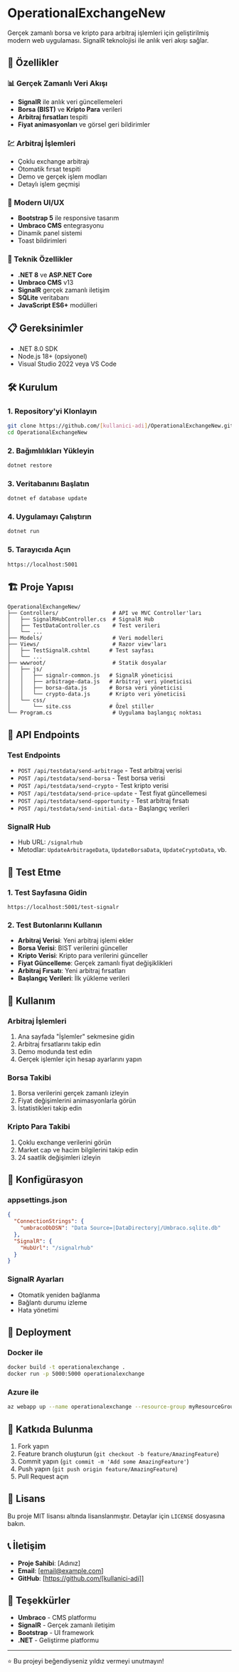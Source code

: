 # OperationalExchangeNew

Gerçek zamanlı borsa ve kripto para arbitraj işlemleri için geliştirilmiş modern web uygulaması. SignalR teknolojisi ile anlık veri akışı sağlar.

## 🚀 Özellikler

### 📊 Gerçek Zamanlı Veri Akışı
- **SignalR** ile anlık veri güncellemeleri
- **Borsa (BIST)** ve **Kripto Para** verileri
- **Arbitraj fırsatları** tespiti
- **Fiyat animasyonları** ve görsel geri bildirimler

### 💹 Arbitraj İşlemleri
- Çoklu exchange arbitrajı
- Otomatik fırsat tespiti
- Demo ve gerçek işlem modları
- Detaylı işlem geçmişi

### 🎨 Modern UI/UX
- **Bootstrap 5** ile responsive tasarım
- **Umbraco CMS** entegrasyonu
- Dinamik panel sistemi
- Toast bildirimleri

### 🔧 Teknik Özellikler
- **.NET 8** ve **ASP.NET Core**
- **Umbraco CMS** v13
- **SignalR** gerçek zamanlı iletişim
- **SQLite** veritabanı
- **JavaScript ES6+** modülleri

## 📋 Gereksinimler

- .NET 8.0 SDK
- Node.js 18+ (opsiyonel)
- Visual Studio 2022 veya VS Code

## 🛠️ Kurulum

### 1. Repository'yi Klonlayın
```bash
git clone https://github.com/[kullanici-adi]/OperationalExchangeNew.git
cd OperationalExchangeNew
```

### 2. Bağımlılıkları Yükleyin
```bash
dotnet restore
```

### 3. Veritabanını Başlatın
```bash
dotnet ef database update
```

### 4. Uygulamayı Çalıştırın
```bash
dotnet run
```

### 5. Tarayıcıda Açın
```
https://localhost:5001
```

## 🏗️ Proje Yapısı

```
OperationalExchangeNew/
├── Controllers/                 # API ve MVC Controller'ları
│   ├── SignalRHubController.cs  # SignalR Hub
│   ├── TestDataController.cs    # Test verileri
│   └── ...
├── Models/                      # Veri modelleri
├── Views/                       # Razor view'ları
│   ├── TestSignalR.cshtml      # Test sayfası
│   └── ...
├── wwwroot/                     # Statik dosyalar
│   ├── js/
│   │   ├── signalr-common.js   # SignalR yöneticisi
│   │   ├── arbitrage-data.js   # Arbitraj veri yöneticisi
│   │   ├── borsa-data.js       # Borsa veri yöneticisi
│   │   └── crypto-data.js      # Kripto veri yöneticisi
│   └── css/
│       └── site.css            # Özel stiller
└── Program.cs                   # Uygulama başlangıç noktası
```

## 🔌 API Endpoints

### Test Endpoints
- `POST /api/testdata/send-arbitrage` - Test arbitraj verisi
- `POST /api/testdata/send-borsa` - Test borsa verisi
- `POST /api/testdata/send-crypto` - Test kripto verisi
- `POST /api/testdata/send-price-update` - Test fiyat güncellemesi
- `POST /api/testdata/send-opportunity` - Test arbitraj fırsatı
- `POST /api/testdata/send-initial-data` - Başlangıç verileri

### SignalR Hub
- Hub URL: `/signalrhub`
- Metodlar: `UpdateArbitrageData`, `UpdateBorsaData`, `UpdateCryptoData`, vb.

## 🧪 Test Etme

### 1. Test Sayfasına Gidin
```
https://localhost:5001/test-signalr
```

### 2. Test Butonlarını Kullanın
- **Arbitraj Verisi**: Yeni arbitraj işlemi ekler
- **Borsa Verisi**: BIST verilerini günceller
- **Kripto Verisi**: Kripto para verilerini günceller
- **Fiyat Güncelleme**: Gerçek zamanlı fiyat değişiklikleri
- **Arbitraj Fırsatı**: Yeni arbitraj fırsatları
- **Başlangıç Verileri**: İlk yükleme verileri

## 📱 Kullanım

### Arbitraj İşlemleri
1. Ana sayfada "İşlemler" sekmesine gidin
2. Arbitraj fırsatlarını takip edin
3. Demo modunda test edin
4. Gerçek işlemler için hesap ayarlarını yapın

### Borsa Takibi
1. Borsa verilerini gerçek zamanlı izleyin
2. Fiyat değişimlerini animasyonlarla görün
3. İstatistikleri takip edin

### Kripto Para Takibi
1. Çoklu exchange verilerini görün
2. Market cap ve hacim bilgilerini takip edin
3. 24 saatlik değişimleri izleyin

## 🔧 Konfigürasyon

### appsettings.json
```json
{
  "ConnectionStrings": {
    "umbracoDbDSN": "Data Source=|DataDirectory|/Umbraco.sqlite.db"
  },
  "SignalR": {
    "HubUrl": "/signalrhub"
  }
}
```

### SignalR Ayarları
- Otomatik yeniden bağlanma
- Bağlantı durumu izleme
- Hata yönetimi

## 🚀 Deployment

### Docker ile
```bash
docker build -t operationalexchange .
docker run -p 5000:5000 operationalexchange
```

### Azure ile
```bash
az webapp up --name operationalexchange --resource-group myResourceGroup
```

## 🤝 Katkıda Bulunma

1. Fork yapın
2. Feature branch oluşturun (`git checkout -b feature/AmazingFeature`)
3. Commit yapın (`git commit -m 'Add some AmazingFeature'`)
4. Push yapın (`git push origin feature/AmazingFeature`)
5. Pull Request açın

## 📄 Lisans

Bu proje MIT lisansı altında lisanslanmıştır. Detaylar için `LICENSE` dosyasına bakın.

## 📞 İletişim

- **Proje Sahibi**: [Adınız]
- **Email**: [email@example.com]
- **GitHub**: [https://github.com/[kullanici-adi]]

## 🙏 Teşekkürler

- **Umbraco** - CMS platformu
- **SignalR** - Gerçek zamanlı iletişim
- **Bootstrap** - UI framework
- **.NET** - Geliştirme platformu

---

⭐ Bu projeyi beğendiyseniz yıldız vermeyi unutmayın! 